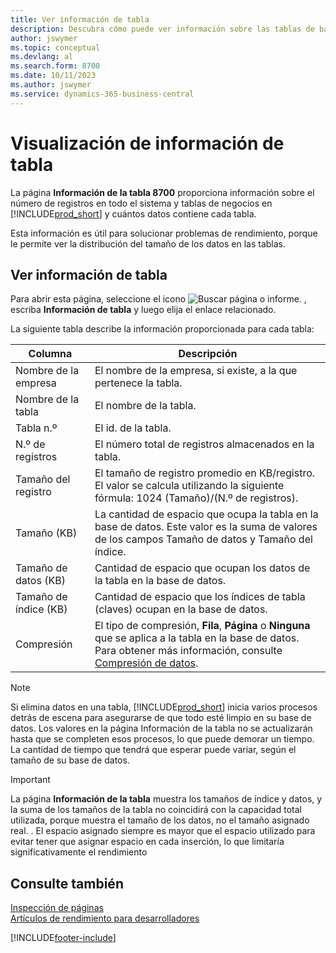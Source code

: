 ```yaml
---
title: Ver información de tabla
description: Descubra cómo puede ver información sobre las tablas de bases de datos en Business Central.
author: jswymer
ms.topic: conceptual
ms.devlang: al
ms.search.form: 8700
ms.date: 10/11/2023
ms.author: jswymer
ms.service: dynamics-365-business-central
---
```


# <a name="viewing-table-information"></a>Visualización de información de tabla

La página **Información de la tabla 8700** proporciona información sobre el número de registros en todo el sistema y tablas de negocios en [!INCLUDE[prod_short](includes/prod_short.md)] y cuántos datos contiene cada tabla.

Esta información es útil para solucionar problemas de rendimiento, porque le permite ver la distribución del tamaño de los datos en las tablas.

## <a name="view-table-information"></a>Ver información de tabla

Para abrir esta página, seleccione el icono ![Buscar página o informe.](media/ui-search/search_small.png "Icono Buscar página o informe") , escriba **Información de tabla** y luego elija el enlace relacionado.

La siguiente tabla describe la información proporcionada para cada tabla:

|Columna|Descripción|
|------|-----------|
|Nombre de la empresa|El nombre de la empresa, si existe, a la que pertenece la tabla.|
|Nombre de la tabla|El nombre de la tabla.|
|Tabla n.º|El id. de la tabla.|
|N.º de registros|El número total de registros almacenados en la tabla.|
|Tamaño del registro|El tamaño de registro promedio en KB/registro. El valor se calcula utilizando la siguiente fórmula: 1024 (Tamaño)/(N.º de registros). |
|Tamaño (KB)|La cantidad de espacio que ocupa la tabla en la base de datos. Este valor es la suma de valores de los campos Tamaño de datos y Tamaño del índice.|
|Tamaño de datos (KB)|Cantidad de espacio que ocupan los datos de la tabla en la base de datos.|
|Tamaño de índice (KB)|Cantidad de espacio que los índices de tabla (claves) ocupan en la base de datos.|
|Compresión|El tipo de compresión, **Fila**, **Página** o **Ninguna** que se aplica a la tabla en la base de datos. Para obtener más información, consulte [Compresión de datos](/sql/relational-databases/data-compression/data-compression?).|

> [!NOTE]
> Si elimina datos en una tabla, [!INCLUDE[prod_short](includes/prod_short.md)] inicia varios procesos detrás de escena para asegurarse de que todo esté limpio en su base de datos. Los valores en la página Información de la tabla no se actualizarán hasta que se completen esos procesos, lo que puede demorar un tiempo. La cantidad de tiempo que tendrá que esperar puede variar, según el tamaño de su base de datos.

> [!IMPORTANT]  
> La página **Información de la tabla** muestra los tamaños de índice y datos, y la suma de los tamaños de la tabla no coincidirá con la capacidad total utilizada, porque muestra el tamaño de los datos, no el tamaño asignado real. . El espacio asignado siempre es mayor que el espacio utilizado para evitar tener que asignar espacio en cada inserción, lo que limitaría significativamente el rendimiento


## <a name="see-also"></a>Consulte también

[Inspección de páginas](across-inspect-page.md)  
[Artículos de rendimiento para desarrolladores](/dynamics365/business-central/dev-itpro/performance/performance-developer)  


[!INCLUDE[footer-include](includes/footer-banner.md)]
